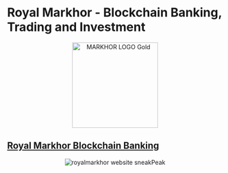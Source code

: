 # Royal Markhor - Blockchain Banking, Trading and Investment


<p align="center">
  <img width="200" src="https://user-images.githubusercontent.com/70343951/165659951-f0d15aea-0024-4a0b-9af5-a466ddedae8b.png" alt="MARKHOR LOGO Gold">
</p>

<p align="center">
  <a href="https://www.muhammadmobeen.com/markhor"><h2>Royal Markhor Blockchain Banking</h2></a>
</p>

<p align="center">
  <img src=https://user-images.githubusercontent.com/70343951/165659325-378c47a3-859a-4c55-b21c-925a73802c86.png alt="royalmarkhor website sneakPeak">
</p>
